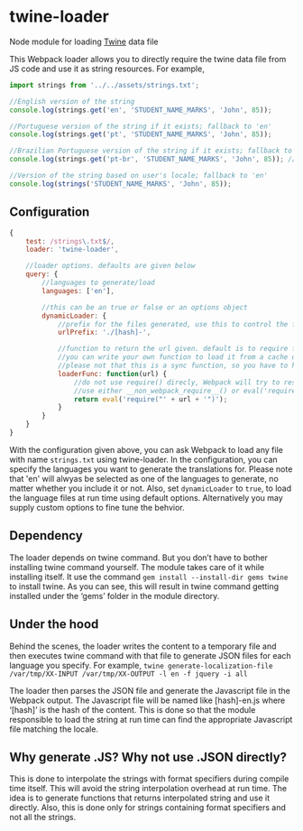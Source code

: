 # twine-loader
Node module for loading [Twine](https://github.com/scelis/twine) data file

This Webpack loader allows you to directly require the twine data file from JS code and use it as string resources. For example,

```javascript
import strings from '../../assets/strings.txt';

//English version of the string
console.log(strings.get('en', 'STUDENT_NAME_MARKS', 'John', 85));

//Portuguese version of the string if it exists; fallback to 'en'
console.log(strings.get('pt', 'STUDENT_NAME_MARKS', 'John', 85));

//Brazilian Portuguese version of the string if it exists; fallback to 'pt'
console.log(strings.get('pt-br', 'STUDENT_NAME_MARKS', 'John', 85)); //print 

//Version of the string based on user's locale; fallback to 'en' 
console.log(strings('STUDENT_NAME_MARKS', 'John', 85)); 
```

## Configuration
```javascript
{
    test: /strings\.txt$/,
    loader: 'twine-loader',

    //loader options. defaults are given below
    query: {
        //languages to generate/load
        languages: ['en'],   

        //this can be an true or false or an options object
        dynamicLoader: {
            //prefix for the files generated, use this to control the file location
            urlPrefix: './[hash]-',

            //function to return the url given. default is to require from file system
            //you can write your own function to load it from a cache or a similar location
            //please not that this is a sync function, so you have to have your string files loaded in advance 
            loaderFunc: function(url) {
                //do not use require() direcly, Webpack will try to resolve that also, resulting in exception.
                //use either __non_webpack_require__() or eval('require()').
                return eval('require("' + url + '")');
            }
        }
    }
}
```
With the configuration given above, you can ask Webpack to load any file with name ```strings.txt``` using twine-loader. In the configuration, you can specify the languages you want to generate the translations for. Please note that 'en' will alwyas be selected as one of the languages to generate, no matter whether you include it or not. Also, set ```dynamicLoader``` to ```true```, to load the language files at run time using default options. Alternatively you may supply custom options to fine tune the behvior.  


## Dependency

The loader depends on twine command. But you don’t have to bother installing twine command yourself. The module takes care of it while installing itself. It use the command ```gem install --install-dir gems twine``` to install twine. As you can see, this will result in twine command getting installed under the ‘gems’ folder in the module directory. 


## Under the hood

Behind the scenes, the loader writes the content to a temporary file and then executes twine command with that file to generate JSON files for each language you specify. For example, 
```twine generate-localization-file /var/tmp/XX-INPUT /var/tmp/XX-OUTPUT -l en -f jquery -i all```

The loader then parses the JSON file and generate the Javascript file in the Webpack output. The Javascript file will be named like [hash]-en.js where ‘[hash]’ is the hash of the content. This is done so that the module responsible to load the string at run time can find the appropriate Javascript file matching the locale. 


## Why generate .JS? Why not use .JSON directly?

This is done to interpolate the strings with format specifiers during compile time itself. This will avoid the string interpolation overhead at run time. The idea is to generate functions that returns interpolated string and use it directly. Also, this is done only for strings containing format specifiers and not all the strings. 
